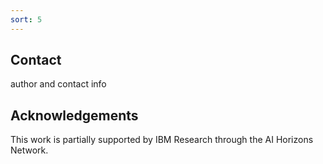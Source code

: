 ```yaml
---
sort: 5
---
```


## Contact

author and contact info

## Acknowledgements

This work is partially supported by IBM Research through the AI Horizons Network.


